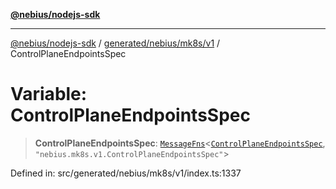 [**@nebius/nodejs-sdk**](../../../../../README.md)

***

[@nebius/nodejs-sdk](../../../../../README.md) / [generated/nebius/mk8s/v1](../README.md) / ControlPlaneEndpointsSpec

# Variable: ControlPlaneEndpointsSpec

> **ControlPlaneEndpointsSpec**: [`MessageFns`](../../../../../runtime/protos/core/interfaces/MessageFns.md)\<[`ControlPlaneEndpointsSpec`](../interfaces/ControlPlaneEndpointsSpec.md), `"nebius.mk8s.v1.ControlPlaneEndpointsSpec"`\>

Defined in: src/generated/nebius/mk8s/v1/index.ts:1337
